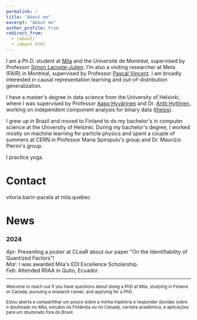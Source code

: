 ```yaml
---
permalink: /
title: "About me"
excerpt: "About me"
author_profile: true
redirect_from: 
  - /about/
  - /about.html
---
```

I am a Ph.D. student at [Mila](https://mila.quebec/en/) and the Université de Montréal, supervised by Professor [Simon Lacoste-Julien](http://www.iro.umontreal.ca/~slacoste/). I'm also a visiting researcher at Meta (FAIR) in Montreal, supervised by Professor [Pascal Vincent](https://ai.facebook.com/people/pascal-vincent/).
I am broadly interested in causal representation learning and out-of-distribution generalization. 

I have a master's degree in data science from the University of Helsinki, where I was supervised by Professor [Aapo Hyvärinen](https://www.cs.helsinki.fi/u/ahyvarin/) and Dr. [Antti Hyttinen](https://www.cs.helsinki.fi/u/ajhyttin/), working on independent component analysis for binary data ([thesis](https://helda.helsinki.fi/handle/10138/332599)).

I grew up in Brazil and moved to Finland to do my bachelor's in computer science at the University of Helsinki. During my bachelor's degree, I worked mostly on machine learning for particle physics and spent a couple of summers at CERN in Professor Maria Spiropulu's group and Dr. Maurizio Pierini's group.

I practice yoga.

Contact
======
vitoria.barin-pacela at mila.quebec

News
======
### 2024
*Apr*: Presenting a poster at CLeaR about our paper "On the Identifiability of Quantized Factors"! <br />
*Mar*: I was awarded Mila's EDI Excellence Scholarship. <br />
*Feb*: Attended RIIAA in Quito, Ecuador.

___ 

<sub>Welcome to reach out if you have questions about doing a PhD at Mila, studying in Finland or Canada, pursuing a research career, and applying for a PhD.</sub>

<sub>Estou aberta a compartilhar um pouco sobre a minha trajetória e responder dúvidas sobre o doutorado no Mila, estudos na Finlândia ou no Canadá, carreira acadêmica, e aplicações para um doutorado fora do Brasil.</sub>
